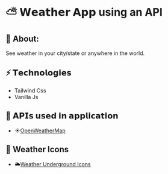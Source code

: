 ⛅ 𝗪𝗲𝗮𝘁𝗵𝗲𝗿 𝗔𝗽𝗽 using an API
=================================

🔎 About:
-------------------
See weather in your city/state or anywhere in the world.


## ⚡️ 𝗧𝗲𝗰𝗵𝗻𝗼𝗹𝗼𝗴𝗶𝗲𝘀
* Tailwind Css
* Vanilla Js


## 📡 𝗔𝗣𝗜𝘀 𝘂𝘀𝗲𝗱 𝗶𝗻 𝗮𝗽𝗽𝗹𝗶𝗰𝗮𝘁𝗶𝗼𝗻
* ☀️[OpenWeatherMap](http://www.OpenWeatherMap.org)


## 🔗 Weather Icons
* 🌥️[Weather Underground Icons](https://github.com/manifestinteractive/weather-underground-icons)
